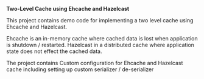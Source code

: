 **Two-Level Cache using Ehcache and Hazelcast**

This project contains demo code for implementing a two level cache using Ehcache and Hazelcast.

Ehcache is an in-memory cache where cached data is lost when application is shutdown / restarted.
Hazelcast in a distributed cache where application state does not effect the cached data.

The project contains Custom configuration for Ehcache and Hazelcast cache including setting up custom serializer / de-serializer
